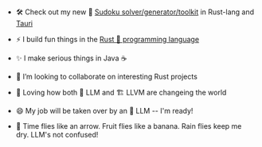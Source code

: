 - 🛠️ Check out my new 🔢 [Sudoku solver/generator/toolkit](https://github.com/DLotts/sudoku) in Rust-lang and [Tauri](https://tauri.app/)

- ⚡ I build fun things in the [Rust 🦀 programming language](https://www.rust-lang.org)

- ✨ I make serious things in Java ☕

- 👯 I’m looking to collaborate on interesting Rust projects
  
- 💬 Loving how both 🤖 LLM and 🏗️ LLVM  are changeing the world

- 😄 My job will be taken over by an 🤖 LLM -- I'm ready!

- 🦟 Time flies like an arrow.  Fruit flies like a banana.  Rain flies keep me dry.  LLM's not confused!
<!--
**DLotts/DLotts** is a ✨ _special_ ✨ repository because its `README.md` (this file) appears on your GitHub profile.

Here are some ideas to get you started:

- 🔭 I’m currently working on ...
- 🌱 I’m currently learning ...
- 👯 I’m looking to collaborate on ...
- 🤔 I’m looking for help with ...
- 💬 Ask me about ...
- 📫 How to reach me: ...
- 😄 Pronouns: ...
- ⚡ Fun fact: ...
-->

